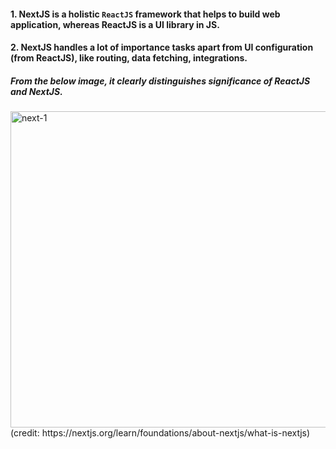 #### 1. NextJS is a holistic `ReactJS` framework that helps to build web application, whereas ReactJS is a UI library in JS.
#### 2. NextJS handles a lot of importance tasks apart from UI configuration (from ReactJS), like  routing, data fetching, integrations. 

##### From the below image, it clearly distinguishes significance of ReactJS and NextJS.
<img width="506" alt="next-1" src="https://user-images.githubusercontent.com/71059909/202091496-cce32d91-0f13-44ef-a11e-5c0caef5d575.PNG">
(credit: https://nextjs.org/learn/foundations/about-nextjs/what-is-nextjs)
